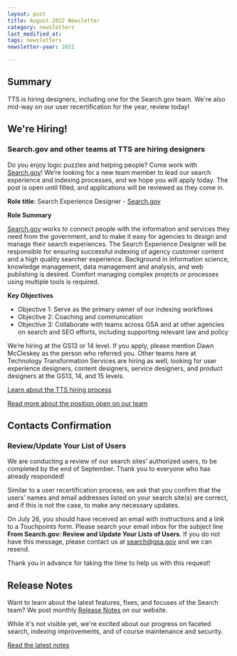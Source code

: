 ```yaml
---
layout: post
title: August 2022 Newsletter
category: newsletters
last_modified_at: 
tags: newsletters
newsletter-year: 2022

---
```


## Summary

TTS is hiring designers, including one for the Search.gov team. We're also mid-way on our user recertification for the year, review today!


## We're Hiring!
### Search.gov and other teams at TTS are hiring designers

Do you enjoy logic puzzles and helping people? Come work with [Search.gov](http://search.gov/)! We’re looking for a new team member to lead our search experience and indexing processes, and we hope you will apply today. The post is open until filled, and applications will be reviewed as they come in. 

**Role title**: Search Experience Designer - [Search.gov](http://search.gov/)

**Role Summary**

[Search.gov](http://search.gov/) works to connect people with the information and services they need from the government, and to make it easy for agencies to design and manage their search experiences. The Search Experience Designer will be responsible for ensuring successful indexing of agency customer content and a high quality searcher experience. Background in information science, knowledge management, data management and analysis, and web publishing is desired. Comfort managing complex projects or processes using multiple tools is required.

**Key Objectives** 

* Objective 1: Serve as the primary owner of our indexing workflows  
* Objective 2: Coaching and communication  
* Objective 3: Collaborate with teams across GSA and at other agencies on search and SEO efforts, including supporting relevant law and policy

We’re hiring at the GS13 or 14 level. If you apply, please mention Dawn McCleskey as the person who referred you. Other teams here at Technology Transformation Services are hiring as well, looking for user experience designers, content designers, service designers, and product designers at the GS13, 14, and 15 levels. 

[Learn about the TTS hiring process](https://join.tts.gsa.gov/join/tts-designer/)

[Read more about the position open on our team](https://www.linkedin.com/posts/dawnpointermccleskey_searchgov-home-activity-6951180881638162432-X6ow)

## Contacts Confirmation
### Review/Update Your List of Users

We are conducting a review of our search sites’ authorized users, to be completed by the end of September. Thank you to everyone who has already responded!

Similar to a user recertification process, we ask that you confirm that the users’ names and email addresses listed on your search site(s) are correct, and if this is not the case, to make any necessary updates. 

On July 26, you should have received an email with instructions and a link to a Touchpoints form. Please search your email inbox for the subject line **From Search.gov: Review and Update Your Lists of Users**. If you do not have this message, please contact us at [search@gsa.gov](mailto:search@gsa.gov) and we can resend.

Thank you in advance for taking the time to help us with this request!

## Release Notes

Want to learn about the latest features, fixes, and focuses of the Search team? We post monthly [Release Notes](https://search.gov/about/updates/releases/) on our website.

While it's not visible yet, we're excited about our progress on faceted search, indexing improvements, and of course maintenance and security.

[Read the latest notes](https://search.gov/about/updates/releases/july-2022.html)